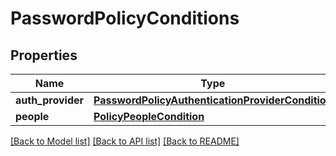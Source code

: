 # PasswordPolicyConditions

## Properties
Name | Type | Description | Notes
------------ | ------------- | ------------- | -------------
**auth_provider** | [**PasswordPolicyAuthenticationProviderCondition**](PasswordPolicyAuthenticationProviderCondition.md) |  | [optional] 
**people** | [**PolicyPeopleCondition**](PolicyPeopleCondition.md) |  | [optional] 

[[Back to Model list]](../README.md#documentation-for-models) [[Back to API list]](../README.md#documentation-for-api-endpoints) [[Back to README]](../README.md)

